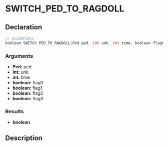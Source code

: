 # SWITCH_PED_TO_RAGDOLL

## Declaration
```cpp
// 0x1A0F56C5
boolean SWITCH_PED_TO_RAGDOLL(Ped ped, int unk, int time, boolean flag0, boolean flag1, boolean flag2, boolean flag3);
```

### Arguments
- **Ped:** ped
- **int:** unk
- **int:** time
- **boolean:** flag0
- **boolean:** flag1
- **boolean:** flag2
- **boolean:** flag3

### Results
- **boolean**

## Description
